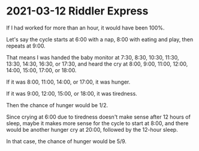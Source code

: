 2021-03-12 Riddler Express
==========================
If I had worked for more than an hour, it would have been 100%.

Let's say the cycle starts at 6:00 with a nap, 8:00 with eating and play,
then repeats at 9:00.

That means I was handed the baby monitor at 7:30, 8:30, 10:30, 11:30,
13:30, 14:30, 16:30, or 17:30, and heard the cry at 8:00, 9:00, 11:00,
12:00, 14:00, 15:00, 17:00, or 18:00.

If it was 8:00, 11:00, 14:00, or 17:00, it was hunger.

If it was 9:00, 12:00, 15:00, or 18:00, it was tiredness.

Then the chance of hunger would be 1/2.

Since crying at 6:00 due to tiredness doesn't make sense after 12 hours of
sleep, maybe it makes more sense for the cycle to start at 8:00, and there
would be another hunger cry at 20:00, followed by the 12-hour sleep.

In that case, the chance of hunger would be 5/9.

